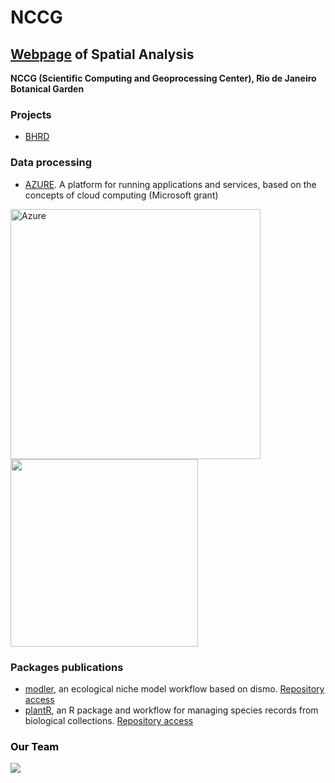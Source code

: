 # NCCG

## [Webpage](https://nccg.github.io/) of Spatial Analysis 

**NCCG (Scientific Computing and Geoprocessing Center), Rio de Janeiro Botanical Garden**

### Projects 

- [BHRD](https://github.com/Projeto-BHRD-INMA)

### Data processing 

- [AZURE](https://portal.azure.com/#home). A platform for running applications and services, based on the concepts of cloud computing (Microsoft grant)

<img src="https://i.imgur.com/ix25hQD.png" alt="Azure" width="400"/>

<img align="center" width="300" height="300" src="https://i.imgur.com/ix25hQD.png">


### Packages publications 

- [modler](https://www.biorxiv.org/content/10.1101/2020.04.01.021105v1), an ecological niche model workflow based on dismo. [Repository access](https://github.com/Model-R/modleR)
- [plantR](https://www.biorxiv.org/content/10.1101/2021.04.06.437754v1), an R package and workflow for managing species records from biological collections.  [Repository access](https://github.com/LimaRAF/plantR)

###  <span style="color:black"> Our Team </span>

![](https://i.imgur.com/weXG4Am.png)





